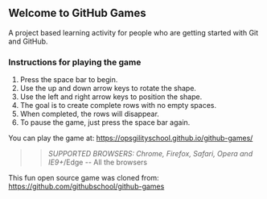 ## Welcome to GitHub Games

A project based learning activity for people who are getting started with Git and GitHub.

### Instructions for playing the game

1. Press the space bar to begin.
2. Use the up and down arrow keys to rotate the shape.
3. Use the left and right arrow keys to position the shape.
4. The goal is to create complete rows with no empty spaces.
5. When completed, the rows will disappear.
6. To pause the game, just press the space bar again.

You can play the game at: https://opsgilityschool.github.io/github-games/

>> _*SUPPORTED BROWSERS*: Chrome, Firefox, Safari, Opera and IE9+_/Edge -- All the browsers

This fun open source game was cloned from: https://github.com/githubschool/github-games

